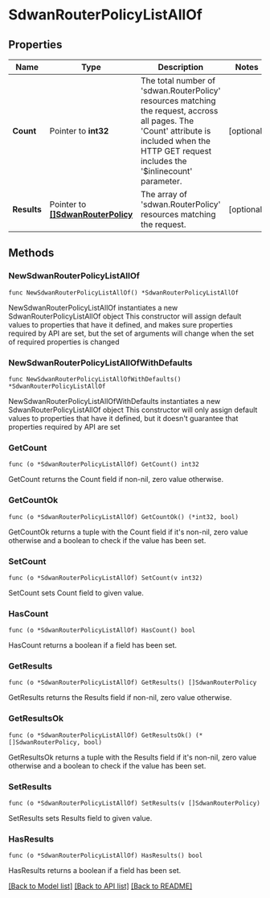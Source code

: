 # SdwanRouterPolicyListAllOf

## Properties

Name | Type | Description | Notes
------------ | ------------- | ------------- | -------------
**Count** | Pointer to **int32** | The total number of &#39;sdwan.RouterPolicy&#39; resources matching the request, accross all pages. The &#39;Count&#39; attribute is included when the HTTP GET request includes the &#39;$inlinecount&#39; parameter. | [optional] 
**Results** | Pointer to [**[]SdwanRouterPolicy**](sdwan.RouterPolicy.md) | The array of &#39;sdwan.RouterPolicy&#39; resources matching the request. | [optional] 

## Methods

### NewSdwanRouterPolicyListAllOf

`func NewSdwanRouterPolicyListAllOf() *SdwanRouterPolicyListAllOf`

NewSdwanRouterPolicyListAllOf instantiates a new SdwanRouterPolicyListAllOf object
This constructor will assign default values to properties that have it defined,
and makes sure properties required by API are set, but the set of arguments
will change when the set of required properties is changed

### NewSdwanRouterPolicyListAllOfWithDefaults

`func NewSdwanRouterPolicyListAllOfWithDefaults() *SdwanRouterPolicyListAllOf`

NewSdwanRouterPolicyListAllOfWithDefaults instantiates a new SdwanRouterPolicyListAllOf object
This constructor will only assign default values to properties that have it defined,
but it doesn't guarantee that properties required by API are set

### GetCount

`func (o *SdwanRouterPolicyListAllOf) GetCount() int32`

GetCount returns the Count field if non-nil, zero value otherwise.

### GetCountOk

`func (o *SdwanRouterPolicyListAllOf) GetCountOk() (*int32, bool)`

GetCountOk returns a tuple with the Count field if it's non-nil, zero value otherwise
and a boolean to check if the value has been set.

### SetCount

`func (o *SdwanRouterPolicyListAllOf) SetCount(v int32)`

SetCount sets Count field to given value.

### HasCount

`func (o *SdwanRouterPolicyListAllOf) HasCount() bool`

HasCount returns a boolean if a field has been set.

### GetResults

`func (o *SdwanRouterPolicyListAllOf) GetResults() []SdwanRouterPolicy`

GetResults returns the Results field if non-nil, zero value otherwise.

### GetResultsOk

`func (o *SdwanRouterPolicyListAllOf) GetResultsOk() (*[]SdwanRouterPolicy, bool)`

GetResultsOk returns a tuple with the Results field if it's non-nil, zero value otherwise
and a boolean to check if the value has been set.

### SetResults

`func (o *SdwanRouterPolicyListAllOf) SetResults(v []SdwanRouterPolicy)`

SetResults sets Results field to given value.

### HasResults

`func (o *SdwanRouterPolicyListAllOf) HasResults() bool`

HasResults returns a boolean if a field has been set.


[[Back to Model list]](../README.md#documentation-for-models) [[Back to API list]](../README.md#documentation-for-api-endpoints) [[Back to README]](../README.md)


